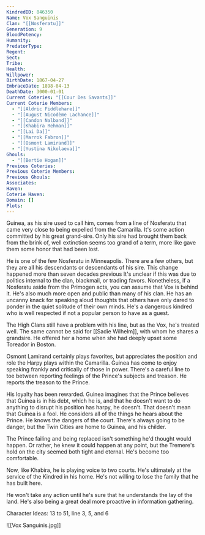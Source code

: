 ```yaml
---
KindredID: 846350
Name: Vox Sanguinis
Clan: "[[Nosferatu]]"
Generation: 9
BloodPotency: 
Humanity: 
PredatorType: 
Regent: 
Sect: 
Tribe: 
Health: 
Willpower: 
BirthDate: 1867-04-27
EmbraceDate: 1898-04-13
DeathDate: 3000-01-01
Current Coteries: "[[Cour Des Savants]]"
Current Coterie Members:
  - "[[Aldric Fiddlehare]]"
  - "[[August Nicodème Lachance]]"
  - "[[Candon Nalband]]"
  - "[[Khabira Rehman]]"
  - "[[Lai Da]]"
  - "[[Marrok Fabron]]"
  - "[[Osmont Lamirand]]"
  - "[[Yustina Nikolaeva]]"
Ghouls:
  - "[[Bertie Hogan]]"
Previous Coteries: 
Previous Coterie Members: 
Previous Ghouls: 
Associates: 
Haven: 
Coterie Haven: 
Domain: []
Plots:
---
```

Guinea, as his sire used to call him, comes from a line of Nosferatu that came very close to being expelled from the Camarilla. It's some action committed by his great grand-sire. Only his sire had brought them back from the brink of, well extinction seems too grand of a term, more like gave them some honor that had been lost. 

He is one of the few Nosferatu in Minneapolis. There are a few others, but they are all his descendants or descendants of his sire. This change happened more than seven decades previous It's unclear if this was due to politics internal to the clan, blackmail, or trading favors. Nonetheless, if a Nosferatu aside from the Primogen acts, you can assume that Vox is behind it. He's also much more open and public than many of his clan. He has an uncanny knack for speaking aloud thoughts that others have only dared to ponder in the quiet solitude of their own minds. He's a dangerous kindred who is well respected if not a popular person to have as a guest.

The High Clans still have a problem with his line, but as the Vox, he's treated well. The same cannot be said for [[Sadie Wilhelm]], with whom he shares a grandsire. He offered her a home when she had deeply upset some Toreador in Boston. 

Osmont Lamirand certainly plays favorites, but appreciates the position and role the Harpy plays within the Camarilla. Guinea has come to enjoy speaking frankly and critically of those in power. There's a careful line to toe between reporting feelings of the Prince's subjects and treason. He reports the treason to the Prince.

His loyalty has been rewarded. Guinea imagines that the Prince believes that Guinea is in his debt, which he is, and that he doesn't want to do anything to disrupt his position has harpy, he doesn't.  That doesn't mean that Guinea is a fool. He considers all of the things he hears about the Prince. He knows the dangers of the court. There's always going to be danger, but the Twin Cities are home to Guinea, and his childer.

The Prince failing and being replaced isn't something he'd thought would happen. Or rather, he knew it could happen at any point, but the Tremere's hold on the city seemed both tight and eternal. He's become too comfortable. 

Now, like Khabira, he is playing voice to two courts. He's ultimately at the service of the Kindred in his home. He's not willing to lose the family that he has built here. 

He won't take any action until he's sure that he understands the lay of the land. He's also being a great deal more proactive in information gathering.

Character Ideas: 
13 to 51, line 3, 5, and 6

![[Vox Sanguinis.jpg]]